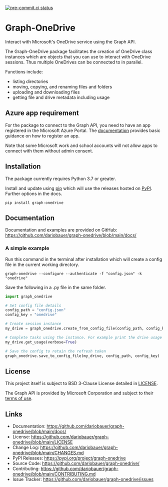 [![pre-commit.ci status](https://results.pre-commit.ci/badge/github/dariobauer/graph-onedrive/main.svg)](https://results.pre-commit.ci/latest/github/dariobauer/graph-onedrive/main)

# Graph-OneDrive

Interact with Microsoft's OneDrive service using the Graph API.

The Graph-OneDrive package facilitates the creation of OneDrive class instances which are objects that you can use to interact with OneDrive sessions. Thus multiple OneDrives can be connected to in parallel.

Functions include:

* listing directories
* moving, copying, and renaming files and folders
* uploading and downloading files
* getting file and drive metadata including usage

## Azure app requirement

For the package to connect to the Graph API, you need to have an app registered in the Microsoft Azure Portal. The [documentation](https://github.com/dariobauer/graph-onedrive/blob/main/docs/) provides basic guidance on how to register an app.

Note that some Microsoft work and school accounts will not allow apps to connect with them without admin consent.

## Installation

The package currently requires Python 3.7 or greater.

Install and update using [pip](https://pip.pypa.io/en/stable/getting-started/) which will use the releases hosted on [PyPI](https://pypi.org/project/graph-onedrive/#history). Further options in the docs.

```console
pip install graph-onedrive
```

## Documentation

Documentation and examples are provided on GitHub: <https://github.com/dariobauer/graph-onedrive/blob/main/docs/>

### A simple example

Run this command in the terminal after installation which will create a config file in the current working directory.

```console
graph-onedrive --configure --authenticate -f "config.json" -k "onedrive"
```

Save the following in a .py file in the same folder.

```python
import graph_onedrive

# Set config file details
config_path = "config.json"
config_key = "onedrive"

# Create session instance
my_drive = graph_onedrive.create_from_config_file(config_path, config_key)

# Complete tasks using the instance. For example print the drive usage
my_drive.get_usage(verbose=True)

# Save the config to retain the refresh token
graph_onedrive.save_to_config_file(my_drive, config_path, config_key)
```

## License

This project itself is subject to BSD 3-Clause License detailed in [LICENSE](https://github.com/dariobauer/graph-onedrive/blob/main/LICENSE).

The Graph API is provided by Microsoft Corporation and subject to their [terms of use](https://docs.microsoft.com/en-us/legal/microsoft-apis/terms-of-use).

## Links

* Documentation: <https://github.com/dariobauer/graph-onedrive/blob/main/docs/>
* License: <https://github.com/dariobauer/graph-onedrive/blob/main/LICENSE>
* Change Log: <https://github.com/dariobauer/graph-onedrive/blob/main/CHANGES.md>
* PyPI Releases: <https://pypi.org/project/graph-onedrive>
* Source Code: <https://github.com/dariobauer/graph-onedrive/>
* Contributing: <https://github.com/dariobauer/graph-onedrive/blob/main/CONTRIBUTING.md>
* Issue Tracker: <https://github.com/dariobauer/graph-onedrive/issues>
